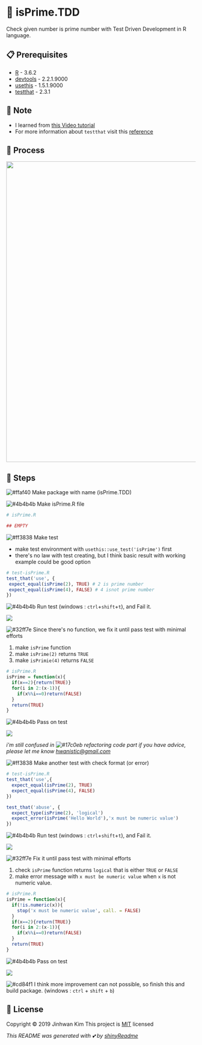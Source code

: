 # :yellow_heart: isPrime.TDD
Check given number is prime number with Test Driven Development in R language.


## :clipboard: Prerequisites
* [R](https://www.r-project.org/) - 3.6.2
* [devtools](https://devtools.r-lib.org/) - 2.2.1.9000
* [usethis](https://usethis.r-lib.org/) - 1.5.1.9000
* [testthat](https://testthat.r-lib.org/) - 2.3.1


## :rocket: Note
* I learned from [this Video tutorial](https://www.youtube.com/watch?v=uU9e4nLfSu8)<br>
* For more information about `testthat` visit this [reference](https://testthat.r-lib.org/reference/index.html)<br>

## :art: Process

<img src = 'https://user-images.githubusercontent.com/6457691/72229576-155d9100-35f3-11ea-9d01-56a773111f5e.png' width = 800></img>

## :tulip: Steps

![#ffaf40](https://placehold.it/15/ffaf40/000000?text=+) Make package with name (isPrime.TDD)

![#4b4b4b](https://placehold.it/15/4b4b4b/000000?text=+) Make isPrime.R file 

```r 
# isPrime.R

## EMPTY
```

![#ff3838](https://placehold.it/15/ff3838/000000?text=+) Make test 

* make test environment with `usethis::use_test('isPrime')` first
* there's no law with test creating, but I think basic result with working example could be good option

```r
# test-isPrime.R
test_that('use', {
 expect_equal(isPrime(2), TRUE) # 2 is prime number
 expect_equal(isPrime(4), FALSE) # 4 isnot prime number
})
```

![#4b4b4b](https://placehold.it/15/4b4b4b/000000?text=+) Run test (windows : `ctrl`+`shift`+`t`), and Fail it.

<img src= 'https://user-images.githubusercontent.com/6457691/72229924-67071b00-35f5-11ea-91cf-0586989cb55f.png'></img>

![#32ff7e](https://placehold.it/15/32ff7e/000000?text=+) Since there's no function, we fix it until pass test with minimal efforts
 1) make `isPrime` function
 2) make `isPrime(2)` returns `TRUE`
 3) make `isPrimie(4)` returns `FALSE`

```r
# isPrime.R
isPrime = function(x){
  if(x==2){return(TRUE)}
  for(i in 2:(x-1)){
    if(x%%i==0)return(FALSE)
  }
  return(TRUE)
}
```

![#4b4b4b](https://placehold.it/15/4b4b4b/000000?text=+) Pass on test

<img src='https://user-images.githubusercontent.com/6457691/72230013-1e9c2d00-35f6-11ea-930b-3a8851f1fe4b.png'></img>

*i'm still confused in ![#17c0eb](https://placehold.it/15/17c0eb/000000?text=+) refactoring code part if you have advice, please let me know hwanistic@gmail.com*


![#ff3838](https://placehold.it/15/ff3838/000000?text=+) Make another test with check format (or error)

```r
# test-isPrime.R
test_that('use',{
  expect_equal(isPrime(2), TRUE)
  expect_equal(isPrime(4), FALSE)
})

test_that('abuse', {
  expect_type(isPrime(2), 'logical')
  expect_error(isPrime('Hello World'),'x must be numeric value')
})
```

![#4b4b4b](https://placehold.it/15/4b4b4b/000000?text=+) Run test (windows : `ctrl`+`shift`+`t`), and Fail it.

<img src='https://user-images.githubusercontent.com/6457691/72230113-d2052180-35f6-11ea-8e3e-9808d3212874.png'></img>

![#32ff7e](https://placehold.it/15/32ff7e/000000?text=+) Fix it until pass test with minimal efforts
 1) check `isPrime` function returns `logical` that is either `TRUE` or `FALSE`
 2) make error message with `x must be numeric value` when `x` is not numeric value.
 
```r
# isPrime.R
isPrime = function(x){
  if(!is.numeric(x)){
    stop('x must be numeric value', call. = FALSE)
  }
  if(x==2){return(TRUE)}
  for(i in 2:(x-1)){
    if(x%%i==0)return(FALSE)
  }
  return(TRUE)
}
```

![#4b4b4b](https://placehold.it/15/4b4b4b/000000?text=+) Pass on test

<img src='https://user-images.githubusercontent.com/6457691/72230226-68d1de00-35f7-11ea-9375-aa0f3ec917cd.png'></img>

![#cd84f1](https://placehold.it/15/cd84f1/000000?text=+) I think more improvement can not possible, so finish this and build package. (windows : `ctrl` + `shift` + `b`)

## :memo: License
Copyright :copyright: 2019 Jinhwan Kim
This project is [MIT](https://opensource.org/licenses/MIT) licensed

*This README was generated with :two_hearts: by [shinyReadme](http://github.com/jhk0530/shinyReadme)*
